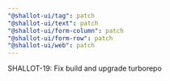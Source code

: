 ```yaml
---
"@shallot-ui/tag": patch
"@shallot-ui/text": patch
"@shallot-ui/form-column": patch
"@shallot-ui/form-row": patch
"@shallot-ui/web": patch
---
```


SHALLOT-19: Fix build and upgrade turborepo
